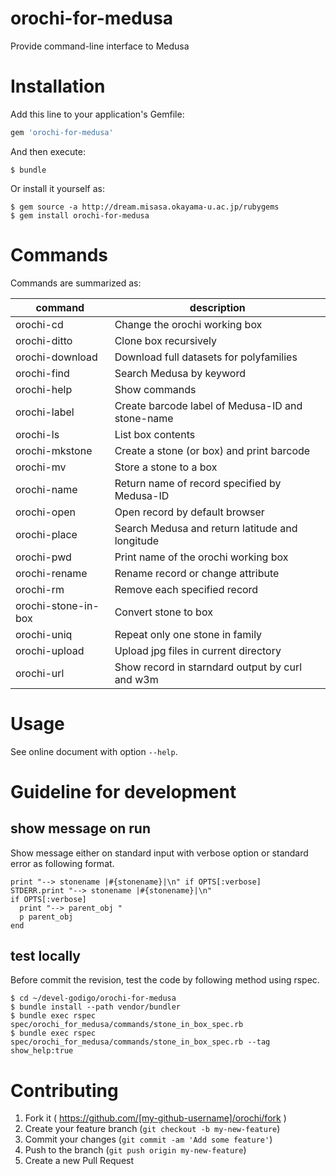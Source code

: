 # orochi-for-medusa

Provide command-line interface to Medusa

# Installation

Add this line to your application's Gemfile:

```ruby
gem 'orochi-for-medusa'
```

And then execute:

    $ bundle

Or install it yourself as:

    $ gem source -a http://dream.misasa.okayama-u.ac.jp/rubygems
    $ gem install orochi-for-medusa

# Commands

Commands are summarized as:

| command              | description                                      |
| -------------------- | ------------------------------------------------ |
| orochi-cd            | Change the orochi working box                    |
| orochi-ditto         | Clone box recursively                            |
| orochi-download      | Download full datasets for polyfamilies          |
| orochi-find          | Search Medusa by keyword                         |
| orochi-help          | Show commands                                    |
| orochi-label         | Create barcode label of Medusa-ID and stone-name |
| orochi-ls            | List box contents                                |
| orochi-mkstone       | Create a stone (or box) and print barcode        |
| orochi-mv            | Store a stone to a box                           |
| orochi-name          | Return name of record specified by Medusa-ID     |
| orochi-open          | Open record by default browser                   |
| orochi-place         | Search Medusa and return latitude and longitude  |
| orochi-pwd           | Print name of the orochi working box             |
| orochi-rename        | Rename record or change attribute                |
| orochi-rm            | Remove each specified record                     |
| orochi-stone-in-box  | Convert stone to box                             |
| orochi-uniq          | Repeat only one stone in family                  |
| orochi-upload        | Upload jpg files in current directory            |
| orochi-url           | Show record in starndard output by curl and w3m  |


# Usage

See online document with option `--help`.

# Guideline for development

## show message on run
Show message either on standard input with verbose option or standard error as following format.

    print "--> stonename |#{stonename}|\n" if OPTS[:verbose]
    STDERR.print "--> stonename |#{stonename}|\n"
    if OPTS[:verbose]
      print "--> parent_obj "
      p parent_obj
    end

## test locally
Before commit the revision, test the code by following method using rspec.

    $ cd ~/devel-godigo/orochi-for-medusa
    $ bundle install --path vendor/bundler
    $ bundle exec rspec spec/orochi_for_medusa/commands/stone_in_box_spec.rb
    $ bundle exec rspec spec/orochi_for_medusa/commands/stone_in_box_spec.rb --tag show_help:true


# Contributing

1. Fork it ( https://github.com/[my-github-username]/orochi/fork )
2. Create your feature branch (`git checkout -b my-new-feature`)
3. Commit your changes (`git commit -am 'Add some feature'`)
4. Push to the branch (`git push origin my-new-feature`)
5. Create a new Pull Request
